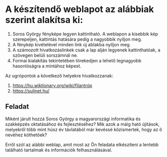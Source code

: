 # A készítendő weblapot az alábbiak szerint alakítsa ki:
1. Soros György fényképe legyen kattintható. A weblapon a kisebbik kép szerepeljen, kattintás hatására pedig a nagyobbik nyíljon meg. 
1. A fénykép kivételével minden link új ablakba nyíljon meg.
1. A számozott hivatkozáslinkek csak a lap alján legyenek kattinthatóak, a szövegen belüli sorszámnál ne.
1. Formai kialakítás tekintetében törekedjen a lehető legnagyobb hasonlóságra a mintához képest.

Az ugrópontok a következő helyekre hivatkozzanak:
1.  https://hu.wiktionary.org/wiki/filantróp
2. https://sulinet.hu/



## Feladat
Miként járult hozzá Soros György a magyarországi informatika és szakképzés oktatásához és fejlesztéséhez? Mik azok a máig ható újítások, melyekről több mint húsz év távlatából már kevéssé közismertek, hogy az ő nevéhez köthetőek?

Erről szól az alábbi weblap, amit most az Ön feladata elkészíteni a lentebb található tartalmak és információk felhasználásával.